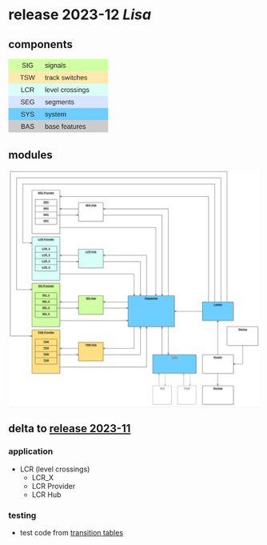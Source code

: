 # release 2023-12 _Lisa_

## components
<img src="../specification/doc/components.svg" alt="modules" style="width:200px;"> 

## modules
<div style="background-color:#F8F8F8;">
<img src="../specification/doc/rel-2023-12_overview.svg" alt="component overview">
</div>


## delta to [release 2023-11](release_2023-11.md)

### application
-   LCR (level crossings)
    -   LCR_X
    -   LCR Provider
    -   LCR Hub

### testing
-   test code from [transition tables](../specification/doc/transition_tables.md)
